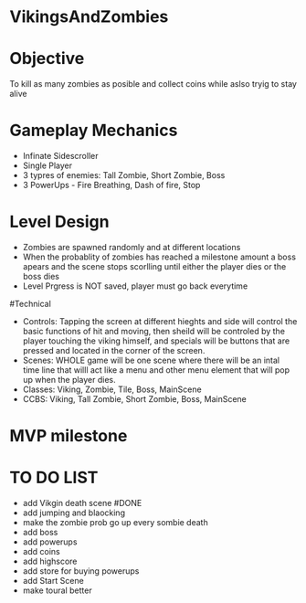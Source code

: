 # VikingsAndZombies
# Objective
To kill as many zombies as posible and collect coins while aslso tryig to stay alive 

# Gameplay Mechanics
- Infinate Sidescroller
- Single Player
- 3 typres of enemies: Tall Zombie, Short Zombie, Boss 
- 3 PowerUps - Fire Breathing, Dash of fire, Stop

# Level Design 
- Zombies are spawned randomly and at different locations
- When the probablity of zombies has reached a milestone amount a boss apears and the scene stops scorlling until either the player dies or the boss dies
- Level Prgress is NOT saved, player must go back everytime 

#Technical
- Controls: Tapping the screen at different hieghts and side will control the basic functions of hit and moving, then sheild will be controled by the player touching the viking himself, and specials will be buttons that are pressed and located in the corner of the screen.
- Scenes: WHOLE game will be one scene where there will be an intal time line that willl act like a menu and other menu element that will pop up when the player dies.
- Classes: Viking, Zombie, Tile, Boss, MainScene 
- CCBS: Viking, Tall Zombie, Short Zombie, Boss, MainScene

# MVP milestone 

# TO DO LIST
- add Vikgin death scene #DONE
- add jumping and blaocking
- make the zombie prob go up every sombie death
- add boss
- add powerups
- add coins
- add highscore
- add store for buying powerups
- add Start Scene
- make toural better
